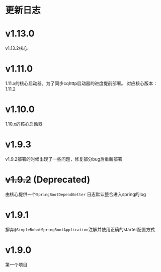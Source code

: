 # 更新日志

# v1.13.0
v1.13.2核心

# v1.11.0
1.11.x的核心启动器。为了同步cqhttp启动器的进度提前部署。
对应核心版本：1.11.2

# v1.10.0
1.10.x的核心启动器

# v1.9.3
v1.9.2部署的时候出现了一些问题，修复部分bug后重新部署

# ~~v1.9.2~~ (Deprecated)
由核心提供一个`SpringBootDependGetter`
日志默认整合进入spring的log

# v1.9.1
摒弃`@SimpleRobotSpringBootApplication`注解并使用正确的starter配置方式

# v1.9.0
第一个项目
